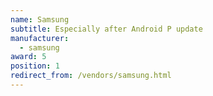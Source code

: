 ```yaml
---
name: Samsung
subtitle: Especially after Android P update
manufacturer:
  - samsung
award: 5
position: 1
redirect_from: /vendors/samsung.html
---
```


